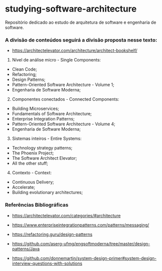 # studying-software-architecture

Repositório dedicado ao estudo de arquitetura de software e engenharia de software.

### A divisão de conteúdos seguirá a divisão proposta nesse texto:

- https://architectelevator.com/architecture/architect-bookshelf/

1) Nível de análise micro - Single Components:

- Clean Code;
- Refactoring;
- Design Patterns;
- Pattern-Oriented Software Architecture - Volume 1;
- Engenharia de Software Moderna;

2) Componentes conectados - Connected Components:

- Building Microservices;
- Fundamentals of Software Architecture;
- Enterprise Integration Patterns;
- Pattern-Oriented Software Architecture - Volume 4;
- Engenharia de Software Moderna;

3) Sistemas inteiros - Entire Systems:

- Technology strategy patterns;
- The Phoenix Project;
- The Software Architect Elevator;
- All the other stuff;

4) Contexto - Context:

- Continuous Delivery;
- Accelerate;
- Building evolutionary architectures;


### Referências Bibliográficas

- https://architectelevator.com/categories/#architecture

- https://www.enterpriseintegrationpatterns.com/patterns/messaging/

- https://refactoring.guru/design-patterns

- https://github.com/aserg-ufmg/engsoftmoderna/tree/master/design-patterns/Java

- https://github.com/donnemartin/system-design-primer#system-design-interview-questions-with-solutions
